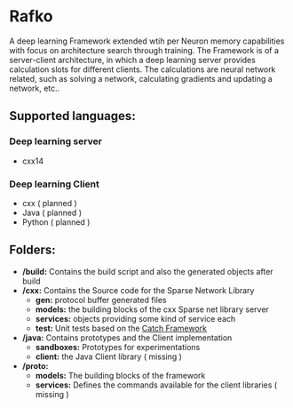 # Rafko
A deep learning Framework extended wtih per Neuron memory capabilities with focus on 
architecture search through training.
The Framework is of a server-client architecture, in which  a deep learning server provides 
calculation slots for different clients. The calculations are neural network related, 
such as solving a network, calculating gradients and updating a network, etc.. 

## Supported languages:
### Deep learning server
- cxx14

### Deep learning Client
- cxx ( planned )
- Java ( planned )
- Python ( planned )

## Folders:
 - **/build:** Contains the build script and also the generated objects after build 
 - **/cxx:** Contains the Source code for the Sparse Network Library
   - **gen:** protocol buffer generated files
   - **models:** the building blocks of the cxx Sparse net library server
   - **services:** objects providing some kind of service each
   - **test:** Unit tests based on the [Catch Framework](https://github.com/catchorg/Catch2) 
 - **/java:** Contains prototypes and the Client implementation
   - **sandboxes:** Prototypes for experimentations
   - **client:** the Java Client library ( missing )
 - **/proto:**
   - **models:** The building blocks of the framework 
   - **services:** Defines the commands available for the client libraries ( missing )

